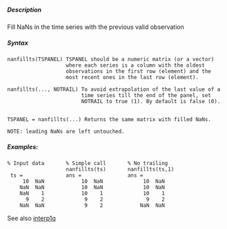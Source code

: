 ##### Description
Fill NaNs in the time series with the previous valid observation
##### Syntax
    nanfillts(TSPANEL) TSPANEL should be a numeric matrix (or a vector) 
                       where each series is a column with the oldest 
                       observations in the first row (element) and the 
                       most recent ones in the last row (element).
 
    nanfillts(..., NOTRAIL) To avoid extrapolation of the last value of a 
                            time series till the end of the panel, set 
                            NOTRAIL to true (1). By default is false (0).
 
 
    TSPANEL = nanfillts(...) Returns the same matrix with filled NaNs.
 
    NOTE: leading NaNs are left untouched.
 
 
##### Examples:
 
    % Input data       % Simple call       % No trailing
                       nanfillts(ts)       nanfillts(ts,1)
     ts =              ans =               ans = 
         10  NaN            10  NaN             10  NaN
        NaN  NaN            10  NaN             10  NaN
        NaN    1            10    1             10    1
          9    2             9    2              9    2
        NaN  NaN             9    2            NaN  NaN
 
  
See also [interp1q](http://www.mathworks.co.uk/help/matlab/ref/interp1q.html)

   
